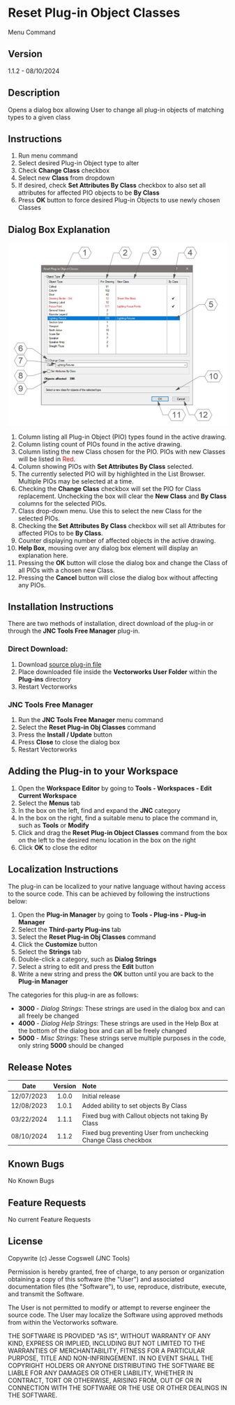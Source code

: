 # Reset Plug-in Object Classes

Menu Command

## Version

1.1.2 - 08/10/2024

## Description

Opens a dialog box allowing User to change all plug-in objects of matching types to a given class

## Instructions

1. Run menu command
2. Select desired Plug-in Object type to alter
3. Check **Change Class** checkbox
4. Select new **Class** from dropdown
5. If desired, check **Set Attributes By Class** checkbox to also set all attributes for affected PIO objects to be **By Class**
6. Press **OK** button to force desired Plug-in Objects to use newly chosen Classes

## Dialog Box Explanation

![Dialog Box Example](images/dialog-box-example.jpg)
1. Column listing all Plug-in Object (PIO) types found in the active drawing.
2. Column listing count of PIOs found in the active drawing.
3. Column listing the new Class chosen for the PIO.  PIOs with new Classes will be listed in <span style="color:red">Red</span>.
4. Column showing PIOs with **Set Attributes By Class** selected.
5. The currently selected PIO will by highlighted in the List Browser. Multiple PIOs may be selected at a time.
6. Checking the **Change Class** checkbox will set the PIO for Class replacement. Unchecking the box will clear the **New Class** and **By Class** columns for the selected PIOs.
7. Class drop-down menu. Use this to select the new Class for the selected PIOs.
8. Checking the **Set Attributes By Class** checkbox will set all Attributes for affected PIOs to be **By Class**.
9. Counter displaying number of affected objects in the active drawing.
10. **Help Box**, mousing over any dialog box element will display an explanation here.
11. Pressing the **OK** button will close the dialog box and change the Class of all PIOs with a chosen new Class.
12. Pressing the **Cancel** button will close the dialog box without affecting any PIOs.

## Installation Instructions

There are two methods of installation, direct download of the plug-in or through the **JNC Tools Free Manager** plug-in.

### Direct Download:

1. Download [source plug-in file](Reset%20Plug-in%20Obj%20Classes.vsm)
2. Place downloaded file inside the **Vectorworks User Folder** within the **Plug-ins** directory
3. Restart Vectorworks

### JNC Tools Free Manager

1. Run the **JNC Tools Free Manager** menu command
2. Select the **Reset Plug-in Obj Classes** command
3. Press the **Install / Update** button
4. Press **Close** to close the dialog box
5. Restart Vectorworks

## Adding the Plug-in to your Workspace

1. Open the **Workspace Editor** by going to **Tools - Workspaces - Edit Current Workspace**
2. Select the **Menus** tab
3. In the box on the left, find and expand the **JNC** category
4. In the box on the right, find a suitable menu to place the command in, such as **Tools** or **Modify**
5. Click and drag the **Reset Plug-in Object Classes** command from the box on the left to the desired menu location in the box on the right
6. Click **OK** to close the editor

## Localization Instructions
The plug-in can be localized to your native language without having access to the source code.  This can be achieved by following the instructions below:

1. Open the **Plug-in Manager** by going to **Tools - Plug-ins - Plug-in Manager**
2. Select the **Third-party Plug-ins** tab
3. Select the **Reset Plug-in Obj Classes** command
4. Click the **Customize** button
5. Select the **Strings** tab
6. Double-click a category, such as **Dialog Strings**
7. Select a string to edit and press the **Edit** button
8. Write a new string and press the **OK** button until you are back to the **Plug-in Manager**

The categories for this plug-in are as follows:

- **3000** - *Dialog Strings*:  These strings are used in the dialog box and can all freely be changed
- **4000** - *Dialog Help Strings*:  These strings are used in the Help Box at the bottom of the dialog box and can all be freely changed
- **5000** - *Misc Strings*:  These strings serve  multiple purposes in the code, only string **5000** should be changed

## Release Notes

| Date | Version | Note |
| :---: | :---: | :--- |
| 12/07/2023 | 1.0.0 | Initial release |
| 12/08/2023 | 1.0.1 | Added ability to set objects By Class |
| 03/22/2024 | 1.1.1 | Fixed bug with Callout objects not taking By Class |
| 08/10/2024 | 1.1.2 | Fixed bug preventing User from unchecking Change Class checkbox |

## Known Bugs

No Known Bugs

## Feature Requests

No current Feature Requests


## License

Copywrite (c) Jesse Cogswell (JNC Tools)

Permission is hereby granted, free of charge, to any person or organization
obtaining a copy of this software (the "User") and associated documentation files (the "Software"),
to use, reproduce, distribute, execute, and transmit the Software.

The User is not permitted to modify or attempt to reverse engineer the source code.  The User may
localize the Software using approved methods from within the Vectorworks software.

THE SOFTWARE IS PROVIDED "AS IS", WITHOUT WARRANTY OF ANY KIND, EXPRESS OR
IMPLIED, INCLUDING BUT NOT LIMITED TO THE WARRANTIES OF MERCHANTABILITY,
FITNESS FOR A PARTICULAR PURPOSE, TITLE AND NON-INFRINGEMENT. IN NO EVENT
SHALL THE COPYRIGHT HOLDERS OR ANYONE DISTRIBUTING THE SOFTWARE BE LIABLE
FOR ANY DAMAGES OR OTHER LIABILITY, WHETHER IN CONTRACT, TORT OR OTHERWISE,
ARISING FROM, OUT OF OR IN CONNECTION WITH THE SOFTWARE OR THE USE OR OTHER
DEALINGS IN THE SOFTWARE.
